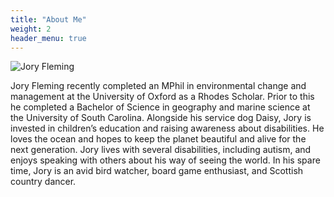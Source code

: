 ```yaml
---
title: "About Me"
weight: 2
header_menu: true
---
```


![Jory Fleming](images/me.jpg)

Jory Fleming recently completed an MPhil in environmental change and management at the University of Oxford as a Rhodes Scholar. Prior to this he completed a Bachelor of Science in geography and marine science at the University of South Carolina. Alongside his service dog Daisy, Jory is invested in children’s education and raising awareness about disabilities. He loves the ocean and hopes to keep the planet beautiful and alive for the next generation. Jory lives with several disabilities, including autism, and enjoys speaking with others about his way of seeing the world. In his spare time, Jory is an avid bird watcher, board game enthusiast, and Scottish country dancer.
